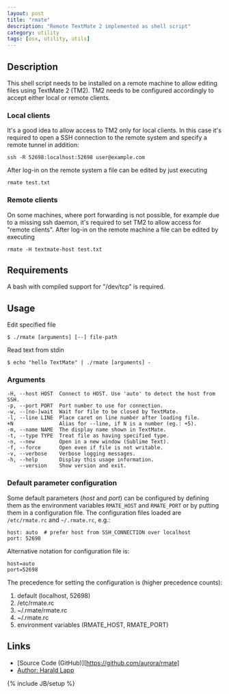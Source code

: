 ```yaml
---
layout: post
title: "rmate"
description: "Remote TextMate 2 implemented as shell script"
category: utility
tags: [osx, utility, utils]
---
```


## Description

This shell script needs to be installed on a remote machine to allow editing files
using TextMate 2 (TM2). TM2 needs to be configured accordingly to accept either local
or remote clients.

### Local clients

It's a good idea to allow access to TM2 only for local clients. In this case it's required
to open a SSH connection to the remote system and specify a remote tunnel in addition:

    ssh -R 52698:localhost:52698 user@example.com

After log-in on the remote system a file can be edited by just executing

    rmate test.txt

### Remote clients

On some machines, where port forwarding is not possible, for example due to a missing ssh
daemon, it's required to set TM2 to allow access for "remote clients". After log-in on the
remote machine a file can be edited by executing

    rmate -H textmate-host test.txt

## Requirements

A bash with compiled support for "/dev/tcp" is required.

## Usage

Edit specified file

    $ ./rmate [arguments] [--] file-path

Read text from stdin

    $ echo "hello TextMate" | ./rmate [arguments] -

### Arguments

    -H, --host HOST  Connect to HOST. Use 'auto' to detect the host from SSH.
    -p, --port PORT  Port number to use for connection.
    -w, --[no-]wait  Wait for file to be closed by TextMate.
    -l, --line LINE  Place caret on line number after loading file.
    +N               Alias for --line, if N is a number (eg.: +5).
    -m, --name NAME  The display name shown in TextMate.
    -t, --type TYPE  Treat file as having specified type.
    -n, --new        Open in a new window (Sublime Text).
    -f, --force      Open even if file is not writable.
    -v, --verbose    Verbose logging messages.
    -h, --help       Display this usage information.
        --version    Show version and exit.


### Default parameter configuration

Some default parameters (_host_ and _port_) can be configured by defining them
as the environment variables `RMATE_HOST` and `RMATE_PORT` or by putting them
in a configuration file. The configuration files loaded are `/etc/rmate.rc`
and `~/.rmate.rc`, e.g.:

    host: auto  # prefer host from SSH_CONNECTION over localhost
    port: 52698

Alternative notation for configuration file is:

    host=auto
    port=52698

The precedence for setting the configuration is (higher precedence counts):

1. default (localhost, 52698)
2. /etc/rmate.rc
3. ~/.rmate/rmate.rc
4. ~/.rmate.rc
5. environment variables (RMATE\_HOST, RMATE\_PORT)

## Links

* [Source Code (GitHub)][https://github.com/aurora/rmate]
* [Author: Harald Lapp](https://github.com/aurora)

{% include JB/setup %}
